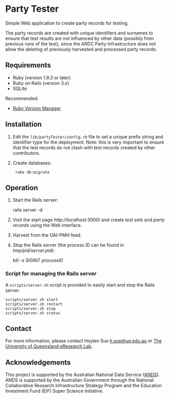 Party Tester
============

Simple Web application to create party records for testing.

The party records are created with unique identifiers and surnames to
ensure that test results are not influenced by other data (possibly
from previous runs of the test), since the ARDC Party Infrastructure
does not allow the deleting of previously harvested and processed
party records.

Requirements
------------

- Ruby (version 1.9.3 or later)
- Ruby on Rails (version 3.x)
- SQLite

Recommended:

- [Ruby Version Manager](http://rvm.io/)

Installation
------------

1. Edit the `lib/partyTester/config.rb` file to set a unique prefix
   string and identifier type for the deployment. Note: this is very
   important to ensure that the test records do not clash with test
   records created by other contributors.

2. Create databases:

        rake db:migrate

Operation
---------

1. Start the Rails server:

      rails server -d

2. Visit the start page _http://localhost:3000/_ and create _test sets_
   and _party records_ using the Web interface.

3. Harvest from the OAI-PMH feed.

4. Stop the Rails server (the process ID can be found in _tmp/pid/server.pid_):

      kill -s SIGINT _processID_

### Script for managing the Rails server

A `scripts/server.sh` script is provided to easily start and stop the Rails server.

    scripts/server.sh start
    scripts/server.sh restart
    scripts/server.sh stop
    scripts/server.sh status

Contact
-------

For more information, please contact Hoylen Sue <h.sue@uq.edu.au>
or [The University of Queensland eResearch Lab](http://itee.uq.edu.au/~eresearch/).

Acknowledgements
----------------

This project is supported by the Australian National Data Service
([ANDS](http://www.ands.org.au/)). ANDS is supported by the Australian
Government through the National Collaborative Research Infrastructure
Strategy Program and the Education Investment Fund (EIF) Super Science
Initiative.
